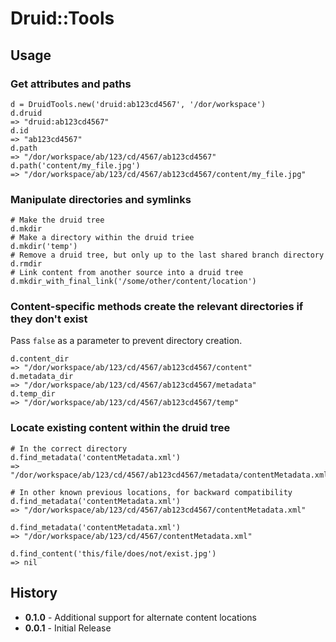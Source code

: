 # Druid::Tools

## Usage

### Get attributes and paths

    d = DruidTools.new('druid:ab123cd4567', '/dor/workspace')
	d.druid
	=> "druid:ab123cd4567"
	d.id
	=> "ab123cd4567"
	d.path
	=> "/dor/workspace/ab/123/cd/4567/ab123cd4567"
	d.path('content/my_file.jpg')
	=> "/dor/workspace/ab/123/cd/4567/ab123cd4567/content/my_file.jpg"

### Manipulate directories and symlinks

	# Make the druid tree
	d.mkdir
	# Make a directory within the druid triee
	d.mkdir('temp')
	# Remove a druid tree, but only up to the last shared branch directory
	d.rmdir
	# Link content from another source into a druid tree
	d.mkdir_with_final_link('/some/other/content/location')
	
### Content-specific methods create the relevant directories if they don't exist

Pass `false` as a parameter to prevent directory creation.

	d.content_dir
	=> "/dor/workspace/ab/123/cd/4567/ab123cd4567/content"
	d.metadata_dir
	=> "/dor/workspace/ab/123/cd/4567/ab123cd4567/metadata"
	d.temp_dir
	=> "/dor/workspace/ab/123/cd/4567/ab123cd4567/temp"
	
### Locate existing content within the druid tree

	# In the correct directory
	d.find_metadata('contentMetadata.xml')
	=> "/dor/workspace/ab/123/cd/4567/ab123cd4567/metadata/contentMetadata.xml"
	
	# In other known previous locations, for backward compatibility
	d.find_metadata('contentMetadata.xml')
	=> "/dor/workspace/ab/123/cd/4567/ab123cd4567/contentMetadata.xml"

	d.find_metadata('contentMetadata.xml')
	=> "/dor/workspace/ab/123/cd/4567/contentMetadata.xml"
	
	d.find_content('this/file/does/not/exist.jpg')
	=> nil
	
## History

- <b>0.1.0</b> - Additional support for alternate content locations
- <b>0.0.1</b> - Initial Release 